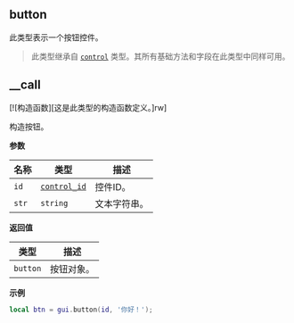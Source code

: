 ## button

此类型表示一个按钮控件。

> 此类型继承自 [`control`](/api/gui/control "此类型表示一个抽象的GUI控件。") 类型。其所有基础方法和字段在此类型中同样可用。

## __call

[![构造函数][这是此类型的构造函数定义。]rw]

构造按钮。

**参数**

| 名称 | 类型 | 描述 |
| ---- | ---- | ----------- |
| `id` | [`control_id`](/api/gui/common-types/control-id "此类型表示一个控件ID。") | 控件ID。 |
| `str` | `string` | 文本字符串。 |

**返回值**

| 类型 | 描述 |
| ---- | ----------- |
| `button` | 按钮对象。 |

**示例**

```lua
local btn = gui.button(id, '你好！');
```